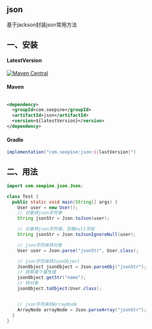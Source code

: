 ## json

基于jackson封装json常用方法

## 一、安装

#### LatestVersion

[![Maven Central](https://img.shields.io/maven-central/v/com.seepine/json.svg)](https://search.maven.org/search?q=g:com.seepine%20a:json)

#### Maven

```xml

<dependency>
  <groupId>com.seepine</groupId>
  <artifactId>json</artifactId>
  <version>${latestVersion}</version>
</dependency>
```

#### Gradle

```gradle
implementation("com.seepine:json:${lastVersion}")
```

## 二、用法

```java
import com.seepine.json.Json;

class Test {
  public static void main(String[] args) {
    User user = new User();
    // 对象转json字符串
    String jsonStr = Json.toJson(user);

    // 对象转json字符串，忽略null字段
    String jsonStr = Json.toJsonIgnoreNull(user);

    // json字符串转对象
    User user = Json.parse("jsonStr", User.class);

    // json字符串转JsonObject
    JsonObject jsonObject = Json.parseObj("jsonStr");
    // 获取某个属性值
    jsonObject.getStr("name");
    // 转对象
    jsonObject.toObject(User.class);


    // json字符串转ArrayNode
    ArrayNode arrayNode = Json.parseArray("jsonStr");
  }
}
```
